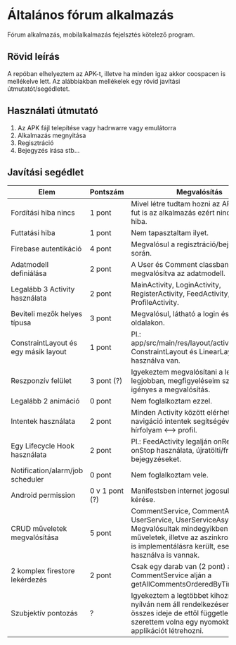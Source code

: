 # Általános fórum alkalmazás

Fórum alkalmazás, mobilalkalmazás fejelsztés kötelező program.

## Rövid leírás

A repóban elhelyeztem az APK-t, illetve ha minden igaz akkor coospacen is mellékelve lett. Az alábbiakban mellékelek egy rövid javítási útmutatót/segédletet.

## Használati útmutató

1. Az APK fájl telepítése vagy hadrwarre vagy emulátorra
2. Alkalmazás megnyitása
3. Regisztráció
4. Bejegyzés írása stb...

## Javítási segédlet


| Elem | Pontszám | Megvalósítás |
| -------- | -------- | -------- |
| Fordítási hiba nincs  | 1 pont | Mivel létre tudtam hozni az APK fájlt és fut is az alkalmazás ezért nincs fordítási hiba. |
| Futtatási hiba | 1 pont | Nem tapasztaltam ilyet. |
| Firebase autentikáció | 4 pont | Megvalósul a regisztráció/bejelentkezés során. |
| Adatmodell definiálása | 2 pont | A User és Comment classban van megvalósítva az adatmodell. |
| Legalább 3 Activity használata | 2 pont | MainActivity, LoginActivity, RegisterActivity, FeedActivity, ProfileActivity. |
| Beviteli mezők helyes típusa | 3 pont | Megvalósul, látható a login és register oldalakon. |
| ConstraintLayout és egy másik layout | 1 pont | Pl.: app/src/main/res/layout/activity_feed.xml ConstraintLayout és LinearLayout is használva van. |
| Reszponzív felület | 3 pont (?) | Igyekeztem megvalósítani a lehető legjobban, megfigyeléseim szerint igényes a megvalósítás. |
| Legalább 2 animáció | 0 pont | Nem foglalkoztam ezzel. |
| Intentek használata | 2 pont | Minden Activity között elérhető a navigáció intentek segítségével, pl.: hírfolyam <--> profil. |
| Egy Lifecycle Hook használata | 2 pont | Pl.: FeedActivity legalján onResume és onStop használata, újratölti/frissíti a bejegyzéseket. |
| Notification/alarm/job scheduler | 0 pont | Nem foglalkoztam vele. |
| Android permission | 0 v 1 pont (?) | Manifestsben internet jogosultság kérése. |
| CRUD műveletek megvalósítása | 5 pont | CommentService, CommentAsyncTask, UserService, UserServiceAsyncTask. Megvalósultak mindegyikben a CRUD műveletek, illetve az aszinkron verziójuk is implementálásra került, esetenként használva is vannak. |
| 2 komplex firestore lekérdezés | 2 pont | Csak egy darab van (2 pont) a CommentService alján a getAllCommentsOrderedByTime(). |
| Szubjektív pontozás | ? | Igyekeztem a legtöbbet kihozni belőle, nyílván nem áll rendelkezésemre a világ összes ideje de ettől függetlenül szerettem volna egy nyomokban igényes applikációt létrehozni. |

